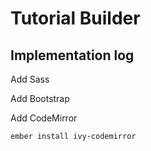 # Tutorial Builder

## Implementation log

Add Sass

Add Bootstrap

Add CodeMirror

    ember install ivy-codemirror
    
